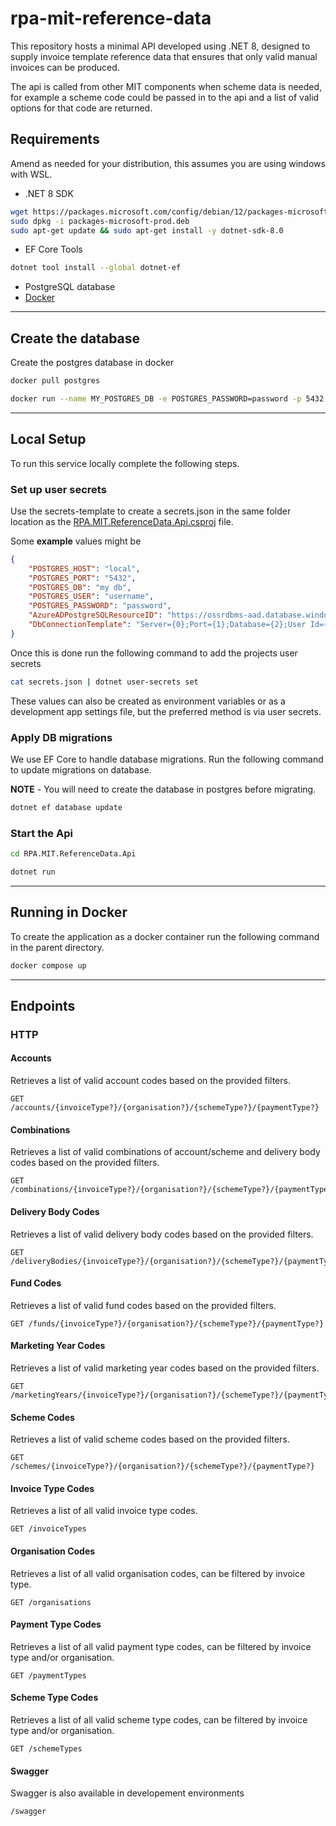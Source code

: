 # rpa-mit-reference-data

This repository hosts a minimal API developed using .NET 8, designed to supply invoice template reference data that ensures that only valid manual invoices can be produced.

The api is called from other MIT components when scheme data is needed, for example a scheme code could be passed in to the api and a list of valid options for that code are returned.

## Requirements

Amend as needed for your distribution, this assumes you are using windows with WSL.

-  .NET 8 SDK
```bash
wget https://packages.microsoft.com/config/debian/12/packages-microsoft-prod.deb -O packages-microsoft-prod.deb
sudo dpkg -i packages-microsoft-prod.deb
sudo apt-get update && sudo apt-get install -y dotnet-sdk-8.0
```
-  EF Core Tools
```bash
dotnet tool install --global dotnet-ef
```
-  PostgreSQL database
-  [Docker](https://docs.docker.com/desktop/install/linux-install/)
---
## Create the database

Create the postgres database in docker

```bash
docker pull postgres
```
```bash
docker run --name MY_POSTGRES_DB -e POSTGRES_PASSWORD=password -p 5432:5432 -d postgres
```

---
## Local Setup

To run this service locally complete the following steps.
### Set up user secrets

Use the secrets-template to create a secrets.json in the same folder location as the [RPA.MIT.ReferenceData.Api.csproj](https://github.com/DEFRA/rpa-mit-reference-data/blob/main/RPA.MIT.ReferenceData.Api/RPA.MIT.ReferenceData.Api.csproj "RPA.MIT.ReferenceData.Api.csproj") file. 

Some **example** values might be

```json
{
    "POSTGRES_HOST": "local",
    "POSTGRES_PORT": "5432",
    "POSTGRES_DB": "my db",
    "POSTGRES_USER": "username",
    "POSTGRES_PASSWORD": "password",
    "AzureADPostgreSQLResourceID": "https://ossrdbms-aad.database.windows.net/.default",
    "DbConnectionTemplate": "Server={0};Port={1};Database={2};User Id={3};Password={4};"
}
```

Once this is done run the following command to add the projects user secrets

```bash
cat secrets.json | dotnet user-secrets set
```

These values can also be created as environment variables or as a development app settings file, but the preferred method is via user secrets.

### Apply DB migrations

We use EF Core to handle database migrations. Run the following command to update migrations on database.

**NOTE** - You will need to create the database in postgres before migrating.

```bash
dotnet ef database update
```

### Start the Api

```bash
cd RPA.MIT.ReferenceData.Api
```
```bash
dotnet run
```


---
## Running in Docker

To create the application as a docker container run the following command in the parent directory.

```bash
docker compose up
```

---
## Endpoints

### HTTP

#### Accounts
Retrieves a list of valid account codes based on the provided filters.
```http
GET /accounts/{invoiceType?}/{organisation?}/{schemeType?}/{paymentType?}
```

#### Combinations
Retrieves a list of valid combinations of account/scheme and delivery body codes based on the provided filters.
```http
GET /combinations/{invoiceType?}/{organisation?}/{schemeType?}/{paymentType?}
```

#### Delivery Body Codes
Retrieves a list of valid delivery body codes based on the provided filters.
```http
GET /deliveryBodies/{invoiceType?}/{organisation?}/{schemeType?}/{paymentType?}
```

#### Fund Codes
Retrieves a list of valid fund codes based on the provided filters.
```http
GET /funds/{invoiceType?}/{organisation?}/{schemeType?}/{paymentType?}
```

#### Marketing Year Codes
Retrieves a list of valid marketing year codes based on the provided filters.
```http
GET /marketingYears/{invoiceType?}/{organisation?}/{schemeType?}/{paymentType?}
```

#### Scheme Codes
Retrieves a list of valid scheme codes based on the provided filters.
```http
GET /schemes/{invoiceType?}/{organisation?}/{schemeType?}/{paymentType?}
```

#### Invoice Type Codes
Retrieves a list of all valid invoice type codes.
```http
GET /invoiceTypes
```

#### Organisation Codes
Retrieves a list of all valid organisation codes, can be filtered by invoice type.
```http
GET /organisations
```

#### Payment Type Codes
Retrieves a list of all valid payment type codes, can be filtered by invoice type and/or organisation.
```http
GET /paymentTypes
```

#### Scheme Type Codes
Retrieves a list of all valid scheme type codes, can be filtered by invoice type and/or organisation.
```http
GET /schemeTypes
```

#### Swagger
Swagger is also available in developement environments
```http
/swagger
```